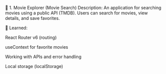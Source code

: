 🔧 1. Movie Explorer (Movie Search)
Description:
An application for searching movies using a public API (TMDB).
Users can search for movies, view details, and save favorites.

🧠 Learned:

React Router v6 (routing)

useContext for favorite movies

Working with APIs and error handling

Local storage (localStorage)

